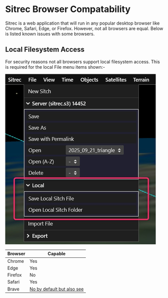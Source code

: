 # Sitrec Browser Compatability

Sitrec is a web application that will run in any popular desktop browser like Chrome, Safari, Edge, or Firefox. 
However, not all browsers are equal. Below is listed known issues with some browsers.

## Local Filesystem Access

For security reasons not all browsers support local filesystem access. This is required for the local File menu items shown:-

![File System Menu](docimages/ui-local-settings-file.jpg)

| Browser | Capable |
|---------|-----|
| Chrome  | Yes |
| Edge    | Yes |
| Firefox | No  |
| Safari  | Yes |
| Brave   | [No by default but also see](https://github.com/brave/brave-browser/issues/29411) |



